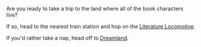 Are you ready to take a trip to the land where all of the book characters live?

If so, head to the nearest train station and hop on the
[Literature Locomotive](locomotive/destination.md).

If you'd rather take a nap, head off to [Dreamland](dreamland/dream.md).
